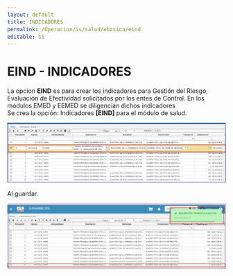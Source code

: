 ```yaml
---
layout: default  
title: INDICADORES   
permalink: /Operacion/is/salud/ebasica/eind  
editable: si  
---  
```


# EIND - INDICADORES   

La opcion **EIND** es para crear los indicadores para Gestión del Riesgo, Evaluación de Efectividad solicitados por los entes de Control. En los módulos EMED y EEMED se diligencian dichos indicadores   
Se crea la opción:  Indicadores **[EIND]** para el módulo de salud.  


![](eind1.png)   

Al guardar.  
 
![](eind2.png)  







